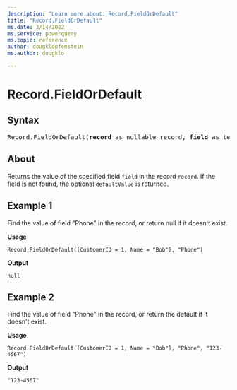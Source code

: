 ```yaml
---
description: "Learn more about: Record.FieldOrDefault"
title: "Record.FieldOrDefault"
ms.date: 3/14/2022
ms.service: powerquery
ms.topic: reference
author: dougklopfenstein
ms.author: dougklo

---
```

# Record.FieldOrDefault

## Syntax

<pre>
Record.FieldOrDefault(<b>record</b> as nullable record, <b>field</b> as text, optional <b>defaultValue</b> as any) as any
</pre>

## About
Returns the value of the specified field `field` in the record `record`. If the field is not found, the optional `defaultValue` is returned.

## Example 1

Find the value of field "Phone" in the record, or return null if it doesn't exist.

**Usage**

```powerquery-m
Record.FieldOrDefault([CustomerID = 1, Name = "Bob"], "Phone")
```

**Output**

`null`

## Example 2

Find the value of field "Phone" in the record, or return the default if it doesn't exist.

**Usage**

```powerquery-m
Record.FieldOrDefault([CustomerID = 1, Name = "Bob"], "Phone", "123-4567")
```

**Output**

`"123-4567"`
